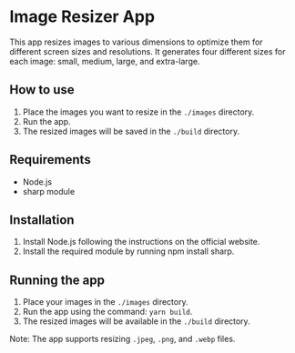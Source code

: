 # Image Resizer App

This app resizes images to various dimensions to optimize them for different screen sizes and resolutions. It generates four different sizes for each image: small, medium, large, and extra-large.

## How to use
1. Place the images you want to resize in the `./images` directory.
2. Run the app.
3. The resized images will be saved in the `./build` directory.
## Requirements

- Node.js
- sharp module

## Installation

1. Install Node.js following the instructions on the official website.
2. Install the required module by running npm install sharp.

## Running the app
1. Place your images in the `./images` directory.
2. Run the app using the command: `yarn build`.
3. The resized images will be available in the `./build` directory.

Note: The app supports resizing `.jpeg`, `.png`, and `.webp` files.
